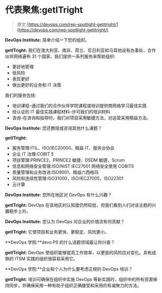 # 代表聚焦:getITright

> 原文:[https://devops.com/rep-spotlight-getitright/](https://devops.com/rep-spotlight-getitright/)

**DevOps Institute:** 简单介绍一下您的组织。

**getITright:** 我们在澳大利亚、南非、荷兰、尼日利亚和马耳他设有办事处，合作伙伴网络遍布 31 个国家，我们提供一系列服务来帮助组织:

*   更好地管理
*   低风险
*   表现更好
*   做出更好的业务和 IT 决策

我们的服务包括:

*   培训课程–通过我们的合作伙伴学院课程或培训提供商网络学习最佳实践
*   经认证的 IT 最佳实践课程材料–许可我们的培训材料
*   咨询–在咨询和指导时，我们对项目采用敏捷方法，对运营采用精益方法。

**DevOps Institute:** 您还教授或咨询其他什么课题？

**getITright:**

*   服务管理:ITIL、ISO/IEC20000、精益 IT、服务台协会
*   企业 IT 治理:COBIT 5
*   项目管理:PRINCE2，PRINCE2 敏捷，DSDM 敏捷，Scrum
*   信息和网络安全管理:ISO/NIST IEC27001 网络安全使用 COBIT5
*   质量管理和业务改进:ISO9001，精益六西格玛
*   风险和连续性管理:ISO31000，ISO/IEC27005，ISO22301
*   云计算

**DevOps Institute:** 您所在地区对 DevOps 有什么兴趣？

**getITright:** DevOps 在该地区的认知度仍然较低，但我们看到人们对该主题的兴趣稳步上升。

**DevOps Institute:** 您认为 DevOps 对企业的价值流有何贡献？

**getITright:** 它使项目和业务更快、更稳定、风险更小。

**DevOps 学院:**devo PS 的什么话题领域最让你兴奋？

**getITright:** DevOps 使组织能够提高工作效率，以更低的风险应对变化。具有成熟的 ITSM 实践的组织很容易采用它。

**DevOps 学院:**企业和个人为什么要考虑正规的 DevOps 培训？

**getITright:** 培训可确保在组织中实施 DevOps 等新实践时，组织中的所有资源保持同步，并确保采用一种有助于组织正确接受和采用的有凝聚力的方法。